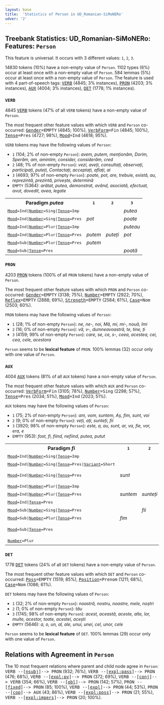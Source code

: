 ```yaml
---
layout: base
title:  'Statistics of Person in UD_Romanian-SiMoNERo'
udver: '2'
---
```


## Treebank Statistics: UD_Romanian-SiMoNERo: Features: `Person`

This feature is universal.
It occurs with 3 different values: `1`, `2`, `3`.

14830 tokens (10%) have a non-empty value of `Person`.
1102 types (6%) occur at least once with a non-empty value of `Person`.
584 lemmas (5%) occur at least once with a non-empty value of `Person`.
The feature is used with 4 part-of-speech tags: <tt><a href="ro_simonero-pos-VERB.html">VERB</a></tt> (4845; 3% instances), <tt><a href="ro_simonero-pos-PRON.html">PRON</a></tt> (4203; 3% instances), <tt><a href="ro_simonero-pos-AUX.html">AUX</a></tt> (4004; 3% instances), <tt><a href="ro_simonero-pos-DET.html">DET</a></tt> (1778; 1% instances).

### `VERB`

4845 <tt><a href="ro_simonero-pos-VERB.html">VERB</a></tt> tokens (47% of all `VERB` tokens) have a non-empty value of `Person`.

The most frequent other feature values with which `VERB` and `Person` co-occurred: <tt><a href="ro_simonero-feat-Gender.html">Gender</a></tt><tt>=EMPTY</tt> (4845; 100%), <tt><a href="ro_simonero-feat-VerbForm.html">VerbForm</a></tt><tt>=Fin</tt> (4845; 100%), <tt><a href="ro_simonero-feat-Tense.html">Tense</a></tt><tt>=Pres</tt> (4727; 98%), <tt><a href="ro_simonero-feat-Mood.html">Mood</a></tt><tt>=Ind</tt> (4618; 95%).

`VERB` tokens may have the following values of `Person`:

* `1` (104; 2% of non-empty `Person`): <em>avem, putem, menționăm, Dorim, Sperăm, am, amintim, consider, considerăm, cred</em>
* `2` (48; 1% of non-empty `Person`): <em>vezi, aveți, consultați, observați, participați, puteți, Contactați, acceptați, aflați, ai</em>
* `3` (4693; 97% of non-empty `Person`): <em>poate, pot, are, trebuie, există, au, reprezintă, prezintă, privește, determină</em>
* `EMPTY` (5364): <em>arătat, putea, demonstrat, având, asociată, efectuat, avut, dovedit, avea, legate</em>

<table>
  <tr><th>Paradigm <i>putea</i></th><th><tt>1</tt></th><th><tt>2</tt></th><th><tt>3</tt></th></tr>
  <tr><td><tt><tt><a href="ro_simonero-feat-Mood.html">Mood</a></tt><tt>=Ind</tt>|<tt><a href="ro_simonero-feat-Number.html">Number</a></tt><tt>=Sing</tt>|<tt><a href="ro_simonero-feat-Tense.html">Tense</a></tt><tt>=Imp</tt></tt></td><td></td><td></td><td><em>putea</em></td></tr>
  <tr><td><tt><tt><a href="ro_simonero-feat-Mood.html">Mood</a></tt><tt>=Ind</tt>|<tt><a href="ro_simonero-feat-Number.html">Number</a></tt><tt>=Sing</tt>|<tt><a href="ro_simonero-feat-Tense.html">Tense</a></tt><tt>=Pres</tt></tt></td><td><em>pot</em></td><td></td><td><em>poate</em></td></tr>
  <tr><td><tt><tt><a href="ro_simonero-feat-Mood.html">Mood</a></tt><tt>=Ind</tt>|<tt><a href="ro_simonero-feat-Number.html">Number</a></tt><tt>=Plur</tt>|<tt><a href="ro_simonero-feat-Tense.html">Tense</a></tt><tt>=Imp</tt></tt></td><td></td><td></td><td><em>puteau</em></td></tr>
  <tr><td><tt><tt><a href="ro_simonero-feat-Mood.html">Mood</a></tt><tt>=Ind</tt>|<tt><a href="ro_simonero-feat-Number.html">Number</a></tt><tt>=Plur</tt>|<tt><a href="ro_simonero-feat-Tense.html">Tense</a></tt><tt>=Pres</tt></tt></td><td><em>putem</em></td><td><em>puteți</em></td><td><em>pot</em></td></tr>
  <tr><td><tt><tt><a href="ro_simonero-feat-Mood.html">Mood</a></tt><tt>=Sub</tt>|<tt><a href="ro_simonero-feat-Number.html">Number</a></tt><tt>=Plur</tt>|<tt><a href="ro_simonero-feat-Tense.html">Tense</a></tt><tt>=Pres</tt></tt></td><td><em>putem</em></td><td></td><td></td></tr>
  <tr><td><tt><tt><a href="ro_simonero-feat-Mood.html">Mood</a></tt><tt>=Sub</tt>|<tt><a href="ro_simonero-feat-Tense.html">Tense</a></tt><tt>=Pres</tt></tt></td><td></td><td></td><td><em>poată</em></td></tr>
</table>

### `PRON`

4203 <tt><a href="ro_simonero-pos-PRON.html">PRON</a></tt> tokens (100% of all `PRON` tokens) have a non-empty value of `Person`.

The most frequent other feature values with which `PRON` and `Person` co-occurred: <tt><a href="ro_simonero-feat-Gender.html">Gender</a></tt><tt>=EMPTY</tt> (3138; 75%), <tt><a href="ro_simonero-feat-Number.html">Number</a></tt><tt>=EMPTY</tt> (2922; 70%), <tt><a href="ro_simonero-feat-Reflex.html">Reflex</a></tt><tt>=EMPTY</tt> (2888; 69%), <tt><a href="ro_simonero-feat-Strength.html">Strength</a></tt><tt>=EMPTY</tt> (2584; 61%), <tt><a href="ro_simonero-feat-Case.html">Case</a></tt><tt>=Nom</tt> (2503; 60%).

`PRON` tokens may have the following values of `Person`:

* `1` (28; 1% of non-empty `Person`): <em>ne, ne-, noi, Mă, mi, mi-, nouă, îmi</em>
* `2` (16; 0% of non-empty `Person`): <em>vă, v-, dumneavoastră, te, tine, ți</em>
* `3` (4159; 99% of non-empty `Person`): <em>care, se, ce, s-, ceea, acestea, cei, cea, cele, acestora</em>

`Person` seems to be **lexical feature** of `PRON`. 100% lemmas (32) occur only with one value of `Person`.

### `AUX`

4004 <tt><a href="ro_simonero-pos-AUX.html">AUX</a></tt> tokens (81% of all `AUX` tokens) have a non-empty value of `Person`.

The most frequent other feature values with which `AUX` and `Person` co-occurred: <tt><a href="ro_simonero-feat-VerbForm.html">VerbForm</a></tt><tt>=Fin</tt> (3105; 78%), <tt><a href="ro_simonero-feat-Number.html">Number</a></tt><tt>=Sing</tt> (2298; 57%), <tt><a href="ro_simonero-feat-Tense.html">Tense</a></tt><tt>=Pres</tt> (2034; 51%), <tt><a href="ro_simonero-feat-Mood.html">Mood</a></tt><tt>=Ind</tt> (2023; 51%).

`AUX` tokens may have the following values of `Person`:

* `1` (75; 2% of non-empty `Person`): <em>am, vom, suntem, Aș, fim, sunt, voi</em>
* `2` (9; 0% of non-empty `Person`): <em>veți, ați, sunteți, fii</em>
* `3` (3920; 98% of non-empty `Person`): <em>este, a, au, sunt, ar, va, fie, vor, era, e</em>
* `EMPTY` (953): <em>fost, fi, fiind, nefiind, putea, putut</em>

<table>
  <tr><th>Paradigm <i>fi</i></th><th><tt>1</tt></th><th><tt>2</tt></th><th><tt>3</tt></th></tr>
  <tr><td><tt><tt><a href="ro_simonero-feat-Mood.html">Mood</a></tt><tt>=Ind</tt>|<tt><a href="ro_simonero-feat-Number.html">Number</a></tt><tt>=Sing</tt>|<tt><a href="ro_simonero-feat-Tense.html">Tense</a></tt><tt>=Imp</tt></tt></td><td></td><td></td><td><em>era</em></td></tr>
  <tr><td><tt><tt><a href="ro_simonero-feat-Mood.html">Mood</a></tt><tt>=Ind</tt>|<tt><a href="ro_simonero-feat-Number.html">Number</a></tt><tt>=Sing</tt>|<tt><a href="ro_simonero-feat-Tense.html">Tense</a></tt><tt>=Pres</tt>|<tt><a href="ro_simonero-feat-Variant.html">Variant</a></tt><tt>=Short</tt></tt></td><td></td><td></td><td><em>i</em></td></tr>
  <tr><td><tt><tt><a href="ro_simonero-feat-Mood.html">Mood</a></tt><tt>=Ind</tt>|<tt><a href="ro_simonero-feat-Number.html">Number</a></tt><tt>=Sing</tt>|<tt><a href="ro_simonero-feat-Tense.html">Tense</a></tt><tt>=Pres</tt></tt></td><td><em>sunt</em></td><td></td><td><em>este, e</em></td></tr>
  <tr><td><tt><tt><a href="ro_simonero-feat-Mood.html">Mood</a></tt><tt>=Ind</tt>|<tt><a href="ro_simonero-feat-Number.html">Number</a></tt><tt>=Plur</tt>|<tt><a href="ro_simonero-feat-Tense.html">Tense</a></tt><tt>=Imp</tt></tt></td><td></td><td></td><td><em>erau</em></td></tr>
  <tr><td><tt><tt><a href="ro_simonero-feat-Mood.html">Mood</a></tt><tt>=Ind</tt>|<tt><a href="ro_simonero-feat-Number.html">Number</a></tt><tt>=Plur</tt>|<tt><a href="ro_simonero-feat-Tense.html">Tense</a></tt><tt>=Pres</tt></tt></td><td><em>suntem</em></td><td><em>sunteți</em></td><td><em>sunt</em></td></tr>
  <tr><td><tt><tt><a href="ro_simonero-feat-Mood.html">Mood</a></tt><tt>=Ind</tt>|<tt><a href="ro_simonero-feat-Tense.html">Tense</a></tt><tt>=Pres</tt></tt></td><td></td><td></td><td><em>esti</em></td></tr>
  <tr><td><tt><tt><a href="ro_simonero-feat-Mood.html">Mood</a></tt><tt>=Sub</tt>|<tt><a href="ro_simonero-feat-Number.html">Number</a></tt><tt>=Sing</tt>|<tt><a href="ro_simonero-feat-Tense.html">Tense</a></tt><tt>=Pres</tt></tt></td><td></td><td><em>fii</em></td><td></td></tr>
  <tr><td><tt><tt><a href="ro_simonero-feat-Mood.html">Mood</a></tt><tt>=Sub</tt>|<tt><a href="ro_simonero-feat-Number.html">Number</a></tt><tt>=Plur</tt>|<tt><a href="ro_simonero-feat-Tense.html">Tense</a></tt><tt>=Pres</tt></tt></td><td><em>fim</em></td><td></td><td></td></tr>
  <tr><td><tt><tt><a href="ro_simonero-feat-Mood.html">Mood</a></tt><tt>=Sub</tt>|<tt><a href="ro_simonero-feat-Tense.html">Tense</a></tt><tt>=Pres</tt></tt></td><td></td><td></td><td><em>fie, ﬁe</em></td></tr>
  <tr><td><tt><tt><a href="ro_simonero-feat-Number.html">Number</a></tt><tt>=Plur</tt></tt></td><td></td><td></td><td><em>sunt</em></td></tr>
</table>

### `DET`

1778 <tt><a href="ro_simonero-pos-DET.html">DET</a></tt> tokens (24% of all `DET` tokens) have a non-empty value of `Person`.

The most frequent other feature values with which `DET` and `Person` co-occurred: <tt><a href="ro_simonero-feat-Poss.html">Poss</a></tt><tt>=EMPTY</tt> (1519; 85%), <tt><a href="ro_simonero-feat-Position.html">Position</a></tt><tt>=Prenom</tt> (1211; 68%), <tt><a href="ro_simonero-feat-Case.html">Case</a></tt><tt>=Nom</tt> (1086; 61%).

`DET` tokens may have the following values of `Person`:

* `1` (32; 2% of non-empty `Person`): <em>noastră, nostru, noastre, mele, noștri</em>
* `2` (1; 0% of non-empty `Person`): <em>tău</em>
* `3` (1745; 98% of non-empty `Person`): <em>acest, această, aceste, alte, lor, multe, acestor, toate, acestei, acești</em>
* `EMPTY` (5646): <em>a, o, un, al, ale, unui, unei, cel, unor, cele</em>

`Person` seems to be **lexical feature** of `DET`. 100% lemmas (29) occur only with one value of `Person`.

## Relations with Agreement in `Person`

The 10 most frequent relations where parent and child node agree in `Person`:
<tt>VERB --[<tt><a href="ro_simonero-dep-nsubj.html">nsubj</a></tt>]--> PRON</tt> (932; 76%),
<tt>VERB --[<tt><a href="ro_simonero-dep-expl-pass.html">expl:pass</a></tt>]--> PRON</tt> (476; 68%),
<tt>VERB --[<tt><a href="ro_simonero-dep-expl-pv.html">expl:pv</a></tt>]--> PRON</tt> (372; 69%),
<tt>VERB --[<tt><a href="ro_simonero-dep-conj.html">conj</a></tt>]--> VERB</tt> (354; 66%),
<tt>VERB --[<tt><a href="ro_simonero-dep-obl.html">obl</a></tt>]--> PRON</tt> (142; 57%),
<tt>PRON --[<tt><a href="ro_simonero-dep-fixed.html">fixed</a></tt>]--> PRON</tt> (85; 100%),
<tt>VERB --[<tt><a href="ro_simonero-dep-expl.html">expl</a></tt>]--> PRON</tt> (44; 53%),
<tt>PRON --[<tt><a href="ro_simonero-dep-cop.html">cop</a></tt>]--> AUX</tt> (43; 86%),
<tt>VERB --[<tt><a href="ro_simonero-dep-expl-poss.html">expl:poss</a></tt>]--> PRON</tt> (21; 55%),
<tt>VERB --[<tt><a href="ro_simonero-dep-expl-impers.html">expl:impers</a></tt>]--> PRON</tt> (20; 100%).

